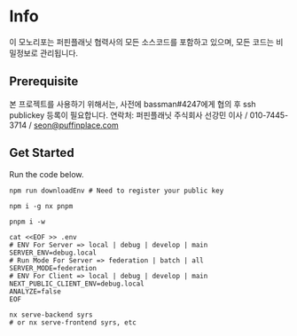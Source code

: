 # Info

이 모노리포는 퍼핀플래닛 협력사의 모든 소스코드를 포함하고 있으며, 모든 코드는 비밀정보로 관리됩니다.

## Prerequisite

본 프로젝트를 사용하기 위해서는, 사전에 bassman#4247에게 협의 후 ssh publickey 등록이 필요합니다.
연락처: 퍼핀플래닛 주식회사 선강민 이사 / 010-7445-3714 / seon@puffinplace.com

## Get Started

Run the code below.

```
npm run downloadEnv # Need to register your public key

npm i -g nx pnpm

pnpm i -w

cat <<EOF >> .env
# ENV For Server => local | debug | develop | main
SERVER_ENV=debug.local
# Run Mode For Server => federation | batch | all
SERVER_MODE=federation
# ENV For Client => local | debug | develop | main
NEXT_PUBLIC_CLIENT_ENV=debug.local
ANALYZE=false
EOF

nx serve-backend syrs
# or nx serve-frontend syrs, etc
```
